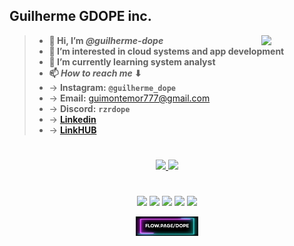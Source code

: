## Guilherme GDOPE inc.

<img align="right" width="20%" src="https://i.imgur.com/i3KfBTx.png">

> - __👋 Hi, I’m *@guilherme-dope*__
> - __👀 I’m interested in cloud systems and app development__
> - __🌱 I’m currently learning system analyst__ 
> -  __📫 *How to reach me* ⬇__
> -   -> __Instagram:__ __`@guilherme_dope`__
> -   -> __Email:__ guimontemor777@gmail.com
> -   -> __Discord:__ __`rzrdope`__
> -   -> [__Linkedin__](https://www.linkedin.com/in/guilherme-monte-mor)
> -   -> [__LinkHUB__](https://tinyurl.com/rzrdope)
  #

<div align="center">
  <a href="https://github.com/guilherme-dope">
  <img height="180em" src="https://github-readme-stats.vercel.app/api?username=guilherme-dope&show_icons=true&theme=dark&include_all_commits=true&count_private=true"/>
  <img height="180em" src="https://github-readme-stats.vercel.app/api/top-langs/?username=guilherme-dope&layout=compact&langs_count=7&theme=dark"/>
</div>

  #
  
  <div align="center"> 
  
  <a href="https://instagram.com/guilherme_dope" target="_blank"><img src="https://img.shields.io/badge/-Instagram-%23E4405F?style=for-the-badge&logo=instagram&logoColor=white" target="_blank"></a>
 	<a href="https://www.twitch.tv/ddrdope" target="_blank"><img src="https://img.shields.io/badge/Twitch-9146FF?style=for-the-badge&logo=twitch&logoColor=white" target="_blank"></a>
  <a href = "mailto:guimontemor777@gmail.com"><img src="https://img.shields.io/badge/-Gmail-%23333?style=for-the-badge&logo=gmail&logoColor=white" target="_blank"></a>
  <a href="https://www.linkedin.com/in/guilherme-monte-mor" target="_blank"><img src="https://img.shields.io/badge/-LinkedIn-%230077B5?style=for-the-badge&logo=linkedin&logoColor=white" target="_blank"></a> 
  <a href = "https://www.behance.net/xdope"><img src="https://img.shields.io/badge/-Behance-blue?style=for-the-badge&logo=behance&logoColor=white"></a>


</div>
  
<div align="center" class="image-wrapper">
  
  <a> <img align="center" width="20%" src="https://github.com/guilherme-dope/guilherme-dope/blob/main/bithubgifbuttonflow.gif?raw=true"></a>
 
 </div>
  
